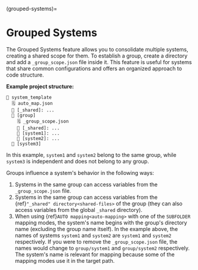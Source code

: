 (grouped-systems)=
# Grouped Systems
The Grouped Systems feature allows you to consolidate multiple systems, creating a shared scope for them. To establish a group, create a directory and add a `_group_scope.json` file inside it. This feature is useful for systems that share common configurations and offers an organized approach to code structure.

**Example project structure:**
```
📁 system_template
  🗒️ auto_map.json
  📁 [_shared]: ...
  📁 [group]
    🗒️ _group_scope.json
    📁 [_shared]: ...
    📁 [system1]: ...
    📁 [system2]: ...
  📁 [system3]
```

In this example, `system1` and `system2` belong to the same group, while `system3` is independent and does not belong to any group.

Groups influence a system's behavior in the following ways:
1. Systems in the same group can access variables from the `_group_scope.json` file.
2. Systems in the same group can access variables from the {ref}`"_shared" directory<shared-files>` of the group (they can also access variables from the global `_shared` directory).
3. When using {ref}`AUTO mapping<auto-mapping>` with one of the `SUBFOLDER` mapping modes, the system's name begins with the group's directory name (excluding the group name itself). In the example above, the names of systems `system1` and `system2` are `system1` and `system2` respectively. If you were to remove the `_group_scope.json` file, the names would change to `group/system1` and `group/system2` respectively. The system's name is relevant for mapping because some of the mapping modes use it in the target path.
